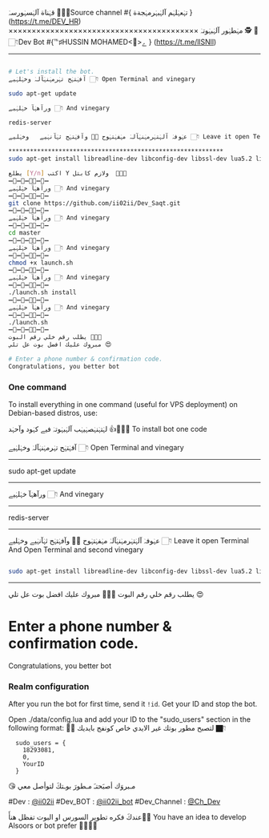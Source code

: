 قہٰناة آلہٰسہٰورسہٰ 🤖👇🏻Source channel
#{ تہٰعہٰلہٰم آلہٰبہٰرمہٰجةة } (https://t.me/DEV_HR)
×××××××××××××××××××××××××××××××××××××××××
مہٰطہٰور آلہٰبہٰوتہٰ 🕵 🤖 👇🏻Dev Bot
#{℡♯HUSSIN MOHAMED<🔨>ے } (https://t.me/llSNll)

*******************************************************************
```sh

# Let's install the bot.
آفہٰتہٰح تہٰرمہٰنہٰآلہٰ وخہٰلہٰيے 👇🏻 Open Terminal and vinegary

sudo apt-get update 

ورآهہٰآ خہٰلہٰيے 👇🏻 And vinegary

redis-server

عہٰوفہٰ آلہٰتہٰرمہٰنہٰآلہٰ مہٰفہٰتہٰوح ✋🏻 وآفہٰتہٰح ثہٰآنہٰيے   وخہٰليے 👇🏻 Leave it open Terminal And Open Terminal and second vinegary

************************************************************
sudo apt-get install libreadline-dev libconfig-dev libssl-dev lua5.2 liblua5.2-dev lua-socket lua-sec lua-expat libevent-dev make unzip git redis-server autoconf g++ libjansson-dev libpython-dev expat libexpat1-dev

يطلع [Y/n] اكتب Y ولازم كابتل  🙇🏻🍷
➖🔷➖🔺➖🔶🔻➖🔷➖
ورآهہٰآ خہٰلہٰيے 👇🏻 And vinegary
➖🔷➖🔺➖🔶🔻➖🔷➖
git clone https://github.com/ii02ii/Dev_Saqt.git
➖🔷➖🔺➖🔶🔻➖🔷➖
ورآهہٰآ خہٰلہٰيے 👇🏻 And vinegary
➖🔷➖🔺➖🔶🔻➖🔷➖
cd master
➖🔷➖🔺➖🔶🔻➖🔷➖
ورآهہٰآ خہٰلہٰيے 👇🏻 And vinegary
➖🔷➖🔺➖🔶🔻➖🔷➖
chmod +x launch.sh
➖🔷➖🔺➖🔶🔻➖🔷➖
ورآهہٰآ خہٰلہٰيے 👇🏻 And vinegary
➖🔷➖🔺➖🔶🔻➖🔷➖
./launch.sh install
➖🔷➖🔺➖🔶🔻➖🔷➖
ورآهہٰآ خہٰلہٰيے 👇🏻 And vinegary
➖🔷➖🔺➖🔶🔻➖🔷➖
./launch.sh 
➖🔷➖🔺➖🔶🔻➖🔷➖
يطلب رقم خلي رقم البوت ✋🏿😘
مبروك عليك افضل بوت عل تلي 😍

# Enter a phone number & confirmation code.
Congratulations, you better bot
```
### One command
To install everything in one command (useful for VPS deployment) on Debian-based distros, use:

لہٰتہٰنہٰصہٰيہٰب آلہٰبہٰوتہٰ فيے كہٰود وآحہٰد 👍🤖👇🏻  To install bot one code

آفہٰتہٰح تہٰرمہٰنہٰآلہٰ وخہٰلہٰيے 👇🏻 Open Terminal and vinegary

*******************
sudo apt-get update 
*******************

ورآهہٰآ خہٰلہٰيے 👇🏻 And vinegary

*******************
redis-server
*******************

عہٰوفہٰ آلہٰتہٰرمہٰنہٰآلہٰ مہٰفہٰتہٰوح ✋🏻 وآفہٰتہٰح ثہٰآنہٰيے   وخہٰليے 👇🏻 Leave it open Terminal And Open Terminal and second vinegary

```sh

sudo apt-get install libreadline-dev libconfig-dev libssl-dev lua5.2 liblua5.2-dev libevent-dev libjansson* libpython-dev make unzip git redis-server g++ -y --force-yes && git clone https://github.com/ii02ii/master && cd master && chmod +x launch.sh && ./launch.sh install && ./launch.sh
```

* * *
يطلب رقم خلي رقم البوت ✋🏿😘
مبروك عليك افضل بوت عل تلي 😍

# Enter a phone number & confirmation code.
Congratulations, you better bot

### Realm configuration

After you run the bot for first time, send it `!id`. Get your ID and stop the bot.

Open ./data/config.lua and add your ID to the "sudo_users" section in the following format:
✋🏿 لتصبح مطور بوتك غير الايدي خاص كونفج بايديك 👇🏿
```
  sudo_users = {
    18293081,
    0,
    YourID
  }
```
😘 مـبروَك أصبَحتـَ مـطورَ بوـتكَ لتوأصل معي 

#Dev : [@ii02ii](https://telegram.me/ii02ii)
#Dev_BOT :  [@ii02ii_bot](https://telegram.me/ii02ii_bot)
#Dev_Channel :  [@Ch_Dev](https://telegram.me/Ch_Dev)

عندكَ فكره تطوير السورس او البوت تفظل هنأَ☝🏿️
You have an idea to develop Alsoors or bot prefer ☝🏿️✋🏿
